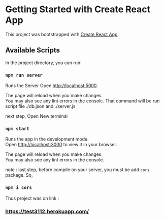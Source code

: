 # Getting Started with Create React App

This project was bootstrapped with [Create React App](https://github.com/facebook/create-react-app).

## Available Scripts

In the project directory, you can run:

### `npm run server`

Runs the Server
Open [http://localhost:5000](http://localhost:5000).

The page will reload when you make changes.\
You may also see any lint errors in the console.
That command will be run script file ./db.json  and ./server.js

next step, Open New terminal
### `npm start`

Runs the app in the development mode.\
Open [http://localhost:3000](http://localhost:3000) to view it in your browser.

The page will reload when you make changes.\
You may also see any lint errors in the console.

 note : last step, before compile on your server, you must be add `cors` package. So,
 
 ### `npm i cors`

Thus project was on link :
### https://test3112.herokuapp.com/
